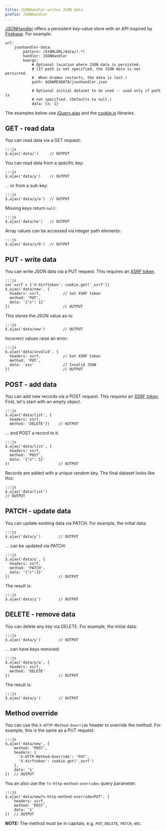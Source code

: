 ```yaml
---
title: JSONHandler writes JSON data
prefix: JSONHandler
...
```


[JSONHandler][jsonhandler] offers a persistent key-value store with an API inspired by
[Firebase](https://www.firebase.com/docs/rest/api/). For example:

    url:
        jsonhandler-data:
            pattern: /$YAMLURL/data/(.*)
            handler: JSONHandler
            kwargs:
                # Optional location where JSON data is persisted.
                # (If path is not specified, the JSON data is not persisted.
                #  When Gramex restarts, the data is lost.)
                path: $GRAMEXDATA/jsonhandler.json

                # Optional initial dataset to be used -- used only if path is
                # not specified. (Defaults to null.)
                data: {x: 1}

The examples below use [jQuery.ajax][jquery-ajax] and the [cookie.js][cookie.js]
libraries.

[jquery-ajax]: http://api.jquery.com/jquery.ajax/
[cookie.js]: https://github.com/florian/cookie.js
[jsonhandler]: https://learn.gramener.com/gramex/gramex.handlers.html#gramex.handlers.JSONHandler

<script src="https://cdnjs.cloudflare.com/ajax/libs/cookie.js/1.2.0/cookie.min.js"></script>


## GET - read data

You can read data via a GET request:

    :::js
    $.ajax('data/')     // OUTPUT

You can read data from a specific key:

    :::js
    $.ajax('data/y')    // OUTPUT

... or from a sub-key:

    :::js
    $.ajax('data/y/a')  // OUTPUT

Missing keys return `null`:

    :::js
    $.ajax('data/na')   // OUTPUT

Array values can be accessed via integer path elements:

    :::js
    $.ajax('data/z/0')  // OUTPUT


## PUT - write data

You can write JSON data via a PUT request. This requires an [XSRF token](../filehandler/#xsrf).

    :::js
    var xsrf = {'X-Xsrftoken': cookie.get('_xsrf')}
    $.ajax('data/new', {
      headers: xsrf,          // Set XSRF token
      method: 'PUT',
      data: '{"x": 1}'
    })                        // OUTPUT

This stores the JSON value as-is:

    :::js
    $.ajax('data/new')        // OUTPUT

Incorrect values raise an error:

    :::js
    $.ajax('data/invalid', {
      headers: xsrf,          // Set XSRF token
      method: 'PUT',
      data: 'xxx'             // Invalid JSON
    })                        // OUTPUT

## POST - add data

You can add new records via a POST request. This requires an [XSRF token](../filehandler/#xsrf). First, let's start with an empty object.

    :::js
    $.ajax('data/list', {
      headers: xsrf,
      method: 'DELETE'})    // OUTPUT

... and POST a record to it.

    :::js
    $.ajax('data/list', {
      headers: xsrf,
      method: 'POST',
      data: '{"x": 1}'
    })                      // OUTPUT

Records are added with a unique random key. The final dataset looks like this:

    :::js
    $.ajax('data/list')
    // OUTPUT


## PATCH - update data

You can update existing data via PATCH. For example, the initial data:

    :::js
    $.ajax('data/y')        // OUTPUT

... can be updated via PATCH:

    :::js
    $.ajax('data/y', {
      headers: xsrf,
      method: 'PATCH',
      data: '{"c":3}'
    })                      // OUTPUT

The result is:

    :::js
    $.ajax('data/y')        // OUTPUT

## DELETE - remove data

You can delete any key via DELETE. For example, the initial data:

    :::js
    $.ajax('data/y')        // OUTPUT

... can have keys removed:

    :::js
    $.ajax('data/y/a', {
      headers: xsrf,
      method: 'DELETE'
    })                      // OUTPUT

The result is:

    :::js
    $.ajax('data/y')        // OUTPUT

## Method override

You can use the `X-HTTP-Method-Override` header to override the method. For
example, this is the same as a PUT request:

    :::js
    $.ajax('data/new', {
        method: 'POST',
        headers: {
          'X-HTTP-Method-Override': 'PUT',
          'X-Xsrftoken': cookie.get('_xsrf')
        },
        data: '1'
    })  // OUTPUT

You an also use the `?x-http-method-override=` query parameter:

    :::js
    $.ajax('data/new?x-http-method-override=PUT', {
        headers: xsrf,
        method: 'POST',
        data: '1'
    })  // OUTPUT

**NOTE:** The method must be in capitals, e.g. `PUT`, `DELETE`, `PATCH`, etc.

<script>
var xsrf = {'X-Xsrftoken': cookie.get('_xsrf')}
var pre = [].slice.call(document.querySelectorAll('pre'))
function next() {
  var element = pre.shift()
  var text = element.textContent
  if (text.match(/OUTPUT/))
    if (text.match(/\$.ajax/)) {
      eval(text)
        .always(function(result) {
          element.innerHTML = element.innerHTML.replace(/OUTPUT/, 'returns: ' + JSON.stringify(result))
          if (pre.length > 0) { next() }
        })
    } else if (text.match(/fetch/)) {
      eval(text).then(function(response) {
        return response.text()
      }).then(function(result) {
        element.innerHTML = element.innerHTML.replace(/OUTPUT/, 'returns: ' + result)
        if (pre.length > 0) {
          next()
        }
      })
    }
}
next()
</script>
